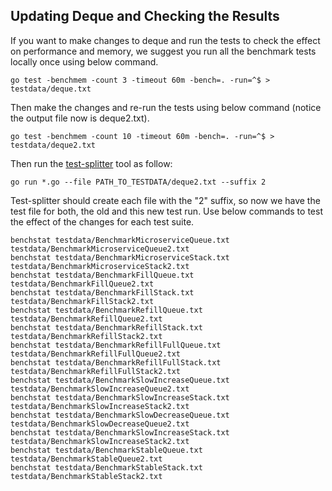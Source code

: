 ## Updating Deque and Checking the Results

If you want to make changes to deque and run the tests to check the effect on performance and memory,
we suggest you run all the benchmark tests locally once using below command.

```
go test -benchmem -count 3 -timeout 60m -bench=. -run=^$ > testdata/deque.txt
```

Then make the changes and re-run the tests using below command (notice the output file now is deque2.txt).

```
go test -benchmem -count 10 -timeout 60m -bench=. -run=^$ > testdata/deque2.txt
```

Then run the [test-splitter](https://github.com/ef-ds/tools/tree/master/testsplitter) tool as follow:

```
go run *.go --file PATH_TO_TESTDATA/deque2.txt --suffix 2
```

Test-splitter should create each file with the "2" suffix, so now we have the test file for both, the old and this new
test run. Use below commands to test the effect of the changes for each test suite.

```
benchstat testdata/BenchmarkMicroserviceQueue.txt testdata/BenchmarkMicroserviceQueue2.txt
benchstat testdata/BenchmarkMicroserviceStack.txt testdata/BenchmarkMicroserviceStack2.txt
benchstat testdata/BenchmarkFillQueue.txt testdata/BenchmarkFillQueue2.txt
benchstat testdata/BenchmarkFillStack.txt testdata/BenchmarkFillStack2.txt
benchstat testdata/BenchmarkRefillQueue.txt testdata/BenchmarkRefillQueue2.txt
benchstat testdata/BenchmarkRefillStack.txt testdata/BenchmarkRefillStack2.txt
benchstat testdata/BenchmarkRefillFullQueue.txt testdata/BenchmarkRefillFullQueue2.txt
benchstat testdata/BenchmarkRefillFullStack.txt testdata/BenchmarkRefillFullStack2.txt
benchstat testdata/BenchmarkSlowIncreaseQueue.txt testdata/BenchmarkSlowIncreaseQueue2.txt
benchstat testdata/BenchmarkSlowIncreaseStack.txt testdata/BenchmarkSlowIncreaseStack2.txt
benchstat testdata/BenchmarkSlowDecreaseQueue.txt testdata/BenchmarkSlowDecreaseQueue2.txt
benchstat testdata/BenchmarkSlowIncreaseStack.txt testdata/BenchmarkSlowIncreaseStack2.txt
benchstat testdata/BenchmarkStableQueue.txt testdata/BenchmarkStableQueue2.txt
benchstat testdata/BenchmarkStableStack.txt testdata/BenchmarkStableStack2.txt
```
